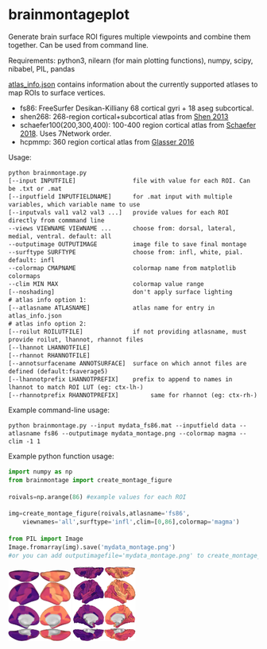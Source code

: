# brainmontageplot

Generate brain surface ROI figures multiple viewpoints and combine them together. Can be used from command line.

Requirements: python3, nilearn (for main plotting functions), numpy, scipy, nibabel, PIL, pandas

[atlas_info.json](atlases/atlas_info.json) contains information about the currently supported atlases to map ROIs to surface vertices.
* fs86: FreeSurfer Desikan-Killiany 68 cortical gyri + 18 aseg subcortical.
* shen268: 268-region cortical+subcortical atlas from [Shen 2013](https://pubmed.ncbi.nlm.nih.gov/23747961/)
* schaefer100(200,300,400): 100-400 region cortical atlas from [Schaefer 2018](https://pubmed.ncbi.nlm.nih.gov/28981612/). Uses 7Network order.
* hcpmmp: 360 region cortical atlas from [Glasser 2016](https://pubmed.ncbi.nlm.nih.gov/27437579/)

Usage:
```
python brainmontage.py 
[--input INPUTFILE]                file with value for each ROI. Can be .txt or .mat
[--inputfield INPUTFIELDNAME]      for .mat input with multiple variables, which variable name to use
[--inputvals val1 val2 val3 ...]   provide values for each ROI directly from commmand line
--views VIEWNAME VIEWNAME ...      choose from: dorsal, lateral, medial, ventral. default: all
--outputimage OUTPUTIMAGE          image file to save final montage
--surftype SURFTYPE                choose from: infl, white, pial. default: infl
--colormap CMAPNAME                colormap name from matplotlib colormaps
--clim MIN MAX                     colormap value range
[--noshading]                      don't apply surface lighting
# atlas info option 1:
[--atlasname ATLASNAME]            atlas name for entry in atlas_info.json
# atlas info option 2:
[--roilut ROILUTFILE]              if not providing atlasname, must provide roilut, lhannot, rhannot files
[--lhannot LHANNOTFILE]
[--rhannot RHANNOTFILE]
[--annotsurfacename ANNOTSURFACE]  surface on which annot files are defined (default:fsaverage5)
[--lhannotprefix LHANNOTPREFIX]    prefix to append to names in lhannot to match ROI LUT (eg: ctx-lh-)
[--rhannotprefix RHANNOTPREFIX]         same for rhannot (eg: ctx-rh-)
```

Example command-line usage:
```
python brainmontage.py --input mydata_fs86.mat --inputfield data --atlasname fs86 --outputimage mydata_montage.png --colormap magma --clim -1 1
```

Example python function usage:
```python
import numpy as np
from brainmontage import create_montage_figure

roivals=np.arange(86) #example values for each ROI

img=create_montage_figure(roivals,atlasname='fs86',
    viewnames='all',surftype='infl',clim=[0,86],colormap='magma')

from PIL import Image
Image.fromarray(img).save('mydata_montage.png')
#or you can add outputimagefile='mydata_montage.png' to create_montage_figure() to save directly
```
<img src="mydata_montage.png" width=25%> <img src="mydata_montage_whitesurf.png" width=25%>
